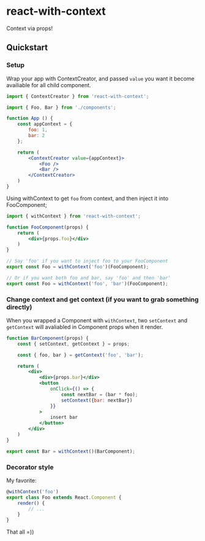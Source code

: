# react-with-context
Context via props!

## Quickstart

### Setup

Wrap your app with ContextCreator, and passed `value` you want it become availiable for all child component.

```jsx
import { ContextCreator } from 'react-with-context';

import { Foo, Bar } from './components';

function App () {
    const appContext = {
        foo: 1,
        bar: 2
    };

    return (
        <ContextCreator value={appContext}>
            <Foo />
            <Bar />
        </ContextCreator>
    )
}
```

Using withContext to get `foo` from context, and then inject it into FooComponent;

```jsx
import { withContext } from 'react-with-context';

function FooComponent(props) {
    return (
        <div>{props.foo}</div>
    )
}

// Say 'foo' if you want to inject foo to your FooComponent 
export const Foo = withContext('foo')(FooComponent);

// Or if you want both foo and bar, say 'foo' and then 'bar'
export const Foo = withContext('foo', 'bar')(FooComponent);
```

### Change context and get context (if you want to grab something directly)

When you wrapped a Component with `withContext`, two `setContext` and `getContext` will avaliabled in Component props when it render.

```jsx
function BarComponent(props) {
    const { setContext, getContext } = props;

    const { foo, bar } = getContext('foo', 'bar');

    return (
        <div>
            <div>{props.bar}</div>
            <button 
                onClick={() => {
                    const nextBar = (bar * foo);
                    setContext({bar: nextBar})
                }}
            >
                insert bar
            </button>
        </div>
    )
}

export const Bar = withContext()(BarComponent);
```

### Decorator style

My favorite:

```jsx
@withContext('foo')
export class Foo extends React.Component {
    render() {
        // ...
    }
}
```

That all =))